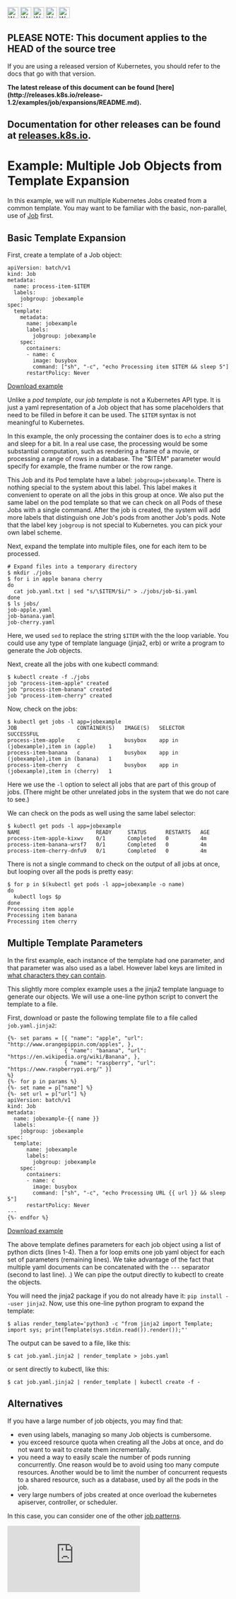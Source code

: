 <!-- BEGIN MUNGE: UNVERSIONED_WARNING -->

<!-- BEGIN STRIP_FOR_RELEASE -->

<img src="http://kubernetes.io/img/warning.png" alt="WARNING"
     width="25" height="25">
<img src="http://kubernetes.io/img/warning.png" alt="WARNING"
     width="25" height="25">
<img src="http://kubernetes.io/img/warning.png" alt="WARNING"
     width="25" height="25">
<img src="http://kubernetes.io/img/warning.png" alt="WARNING"
     width="25" height="25">
<img src="http://kubernetes.io/img/warning.png" alt="WARNING"
     width="25" height="25">

<h2>PLEASE NOTE: This document applies to the HEAD of the source tree</h2>

If you are using a released version of Kubernetes, you should
refer to the docs that go with that version.

<!-- TAG RELEASE_LINK, added by the munger automatically -->
<strong>
The latest release of this document can be found
[here](http://releases.k8s.io/release-1.2/examples/job/expansions/README.md).

Documentation for other releases can be found at
[releases.k8s.io](http://releases.k8s.io).
</strong>
--

<!-- END STRIP_FOR_RELEASE -->

<!-- END MUNGE: UNVERSIONED_WARNING -->

# Example: Multiple Job Objects from Template Expansion

In this example, we will run multiple Kubernetes Jobs created from
a common template.  You may want to be familiar with the basic,
non-parallel, use of [Job](../../../docs/user-guide/jobs.md) first.

## Basic Template Expansion

First, create a template of a Job object:

<!-- BEGIN MUNGE: EXAMPLE job.yaml.txt -->

```
apiVersion: batch/v1
kind: Job
metadata:
  name: process-item-$ITEM
  labels:
    jobgroup: jobexample
spec:
  template:
    metadata:
      name: jobexample
      labels:
        jobgroup: jobexample
    spec:
      containers:
      - name: c
        image: busybox
        command: ["sh", "-c", "echo Processing item $ITEM && sleep 5"]
      restartPolicy: Never
```

[Download example](job.yaml.txt?raw=true)
<!-- END MUNGE: EXAMPLE job.yaml.txt -->

Unlike a *pod template*, our *job template* is not a Kubernetes API type.  It is just
a yaml representation of a Job object that has some placeholders that need to be filled
in before it can be used.  The `$ITEM` syntax is not meaningful to Kubernetes.

In this example, the only processing the container does is to `echo` a string and sleep for a bit.
In a real use case, the processing would be some substantial computation, such as rendering a frame
of a movie, or processing a range of rows in a database.  The "$ITEM" parameter would specify for
example, the frame number or the row range.

This Job and its Pod template have a label: `jobgroup=jobexample`.  There is nothing special
to the system about this label.  This label
makes it convenient to operate on all the jobs in this group at once.
We also put the same label on the pod template so that we can check on all Pods of these Jobs
with a single command.
After the job is created, the system will add more labels that distinguish one Job's pods
from another Job's pods.
Note that the label key `jobgroup` is not special to Kubernetes. you can pick your own label scheme.

Next, expand the template into multiple files, one for each item to be processed.

```console
# Expand files into a temporary directory
$ mkdir ./jobs
$ for i in apple banana cherry
do
  cat job.yaml.txt | sed "s/\$ITEM/$i/" > ./jobs/job-$i.yaml
done
$ ls jobs/
job-apple.yaml
job-banana.yaml
job-cherry.yaml
```

Here, we used `sed` to replace the string `$ITEM` with the the loop variable.
You could use any type of template language (jinja2, erb) or write a program
to generate the Job objects.

Next, create all the jobs with one kubectl command:

```console
$ kubectl create -f ./jobs
job "process-item-apple" created
job "process-item-banana" created
job "process-item-cherry" created
```

Now, check on the jobs:

```console
$ kubectl get jobs -l app=jobexample
JOB                   CONTAINER(S)   IMAGE(S)   SELECTOR                               SUCCESSFUL
process-item-apple    c              busybox    app in (jobexample),item in (apple)    1
process-item-banana   c              busybox    app in (jobexample),item in (banana)   1
process-item-cherry   c              busybox    app in (jobexample),item in (cherry)   1
```

Here we use the `-l` option to select all jobs that are part of this
group of jobs.  (There might be other unrelated jobs in the system that we
do not care to see.)

We can check on the pods as well using the same label selector:

```console
$ kubectl get pods -l app=jobexample
NAME                        READY     STATUS      RESTARTS   AGE
process-item-apple-kixwv    0/1       Completed   0          4m 
process-item-banana-wrsf7   0/1       Completed   0          4m 
process-item-cherry-dnfu9   0/1       Completed   0          4m 
```

There is not a single command to check on the output of all jobs at once,
but looping over all the pods is pretty easy:

```console
$ for p in $(kubectl get pods -l app=jobexample -o name)
do
  kubectl logs $p
done
Processing item apple
Processing item banana
Processing item cherry
```

## Multiple Template Parameters

In the first example, each instance of the template had one parameter, and that parameter was also
used as a label.  However label keys are limited in [what characters they can
contain](labels.md#syntax-and-character-set).

This slightly more complex example uses a the jinja2 template language to generate our objects.
We will use a one-line python script to convert the template to a file.

First, download or paste the following template file to a file called `job.yaml.jinja2`:

<!-- BEGIN MUNGE: EXAMPLE job.yaml.jinja2 -->

```
{%- set params = [{ "name": "apple", "url": "http://www.orangepippin.com/apples", },
                  { "name": "banana", "url": "https://en.wikipedia.org/wiki/Banana", },
                  { "name": "raspberry", "url": "https://www.raspberrypi.org/" }]
%}
{%- for p in params %}
{%- set name = p["name"] %}
{%- set url = p["url"] %}
apiVersion: batch/v1
kind: Job
metadata:
  name: jobexample-{{ name }}
  labels:
    jobgroup: jobexample
spec:
  template:
      name: jobexample
      labels:
        jobgroup: jobexample
    spec:
      containers:
      - name: c
        image: busybox
        command: ["sh", "-c", "echo Processing URL {{ url }} && sleep 5"]
      restartPolicy: Never
---
{%- endfor %}
```

[Download example](job.yaml.jinja2?raw=true)
<!-- END MUNGE: EXAMPLE job.yaml.jinja2 -->

The above template defines parameters for each job object using a list of
python dicts (lines 1-4).  Then a for loop emits one job yaml object
for each set of parameters (remaining lines).
We take advantage of the fact that multiple yaml documents can be concatenated
with the `---` separator (second to last line).
.)  We can pipe the output directly to kubectl to
create the objects.

You will need the jinja2 package if you do not already have it: `pip install --user jinja2`.
Now, use this one-line python program to expand the template:

```
$ alias render_template='python3 -c "from jinja2 import Template; import sys; print(Template(sys.stdin.read()).render());"'
```



The output can be saved to a file, like this:

```
$ cat job.yaml.jinja2 | render_template > jobs.yaml
```

or sent directly to kubectl, like this:

```
$ cat job.yaml.jinja2 | render_template | kubectl create -f -
```

## Alternatives

If you have a large number of job objects, you may find that:

- even using labels, managing so many Job objects is cumbersome.
- you exceed resource quota when creating all the Jobs at once,
  and do not want to wait to create them incrementally.
- you need a way to easily scale the number of pods running
  concurrently.  One reason would be to avoid using too many
  compute resources.  Another would be to limit the number of
  concurrent requests to a shared resource, such as a database,
  used by all the pods in the job.
- very large numbers of jobs created at once overload the
  kubernetes apiserver, controller, or scheduler.

In this case, you can consider one of the
other [job patterns](../../../docs/user-guide/jobs.md#job-patterns).


<!-- BEGIN MUNGE: GENERATED_ANALYTICS -->
[![Analytics](https://kubernetes-site.appspot.com/UA-36037335-10/GitHub/examples/job/expansions/README.md?pixel)]()
<!-- END MUNGE: GENERATED_ANALYTICS -->
